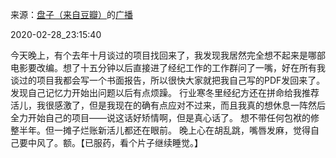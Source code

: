 来源：[盘子（来自豆瓣）](https://www.douban.com/people/zhaoxun69/)的[广播](https://www.douban.com/people/zhaoxun69/status/2838865514/)


2020-02-28_23:15:40


今天晚上，有个去年十月谈过的项目找回来了，我发现我居然完全想不起来是哪部电影要改编。想了十五分钟以后直接进了经纪工作的工作群问了一嘴，好在所有我谈过的项目我都会写一个书面报告，所以很快大家就把我自己写的PDF发回来了。
发现自己记忆力开始出问题以后有点烦躁。
行业寒冬里经纪方还在拼命给我推荐活儿，我很感激了，但是我现在的确有点应对不过来，而且我真的想休息一阵然后全力开始自己的项目——说这话好矫情啊，但是真心话了。
想不带任何包袱的修整半年。但一摊子烂账新活儿都还在眼前。
晚上心在胡乱跳，嘴唇发麻，觉得自己要中风了。额。【已服药，看个片子继续睡觉。】
